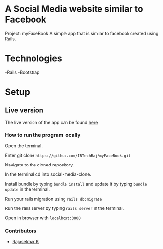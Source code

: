 # A Social Media website similar to Facebook
Project: myFaceBook
A simple app that is similar to facebook created using Rails.


# Technologies

-Rails
-Bootstrap

# Setup


## Live version 
The live version of the app can be found [here](https://rajfakebook.herokuapp.com)

### How to run the program locally
Open the terminal.

Enter git clone ``` https://github.com/IBTechRaj/myFaceBook.git ```

Navigate to the cloned repository.

In the terminal cd into social-media-clone.

Install bundle by typing ``` bundle install ``` and update it by typing ```bundle update``` in the terminal.

Run your rails migration using ``` rails db:migrate ```

Run the rails server by typing ```rails server``` in the terminal.

Open in browser with ```localhost:3000```

### Contributors

* [Rajasekhar K ](https://github.com/IBTechRaj)

